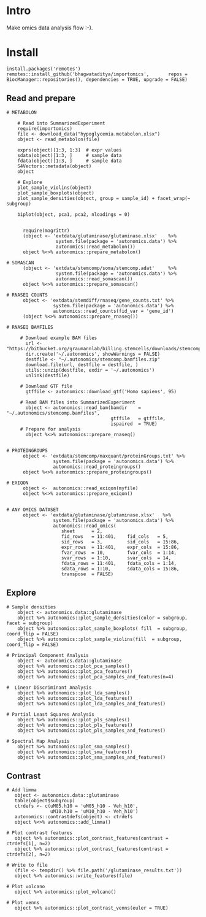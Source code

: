 # Intro

Make omics data analysis flow :-).


# Install

    install.packages('remotes')
    remotes::install_github('bhagwataditya/importomics',       repos = BiocManager::repositories(), dependencies = TRUE, upgrade = FALSE)

## Read and prepare

    # METABOLON
    
        # Read into SummarizedExperiment
        require(importomics)
        file <- download_data("hypoglycemia.metabolon.xlsx")
        object <- read_metabolon(file)
        
        exprs(object)[1:3, 1:3]  # expr values
        sdata(object)[1:3, ]     # sample data
        fdata(object)[1:3, ]     # sample data
        S4Vectors::metadata(object)
        object
        
        # Explore
        plot_sample_violins(object)
        plot_sample_boxplots(object)
        plot_sample_densities(object, group = sample_id) + facet_wrap(~ subgroup)
        
        biplot(object, pca1, pca2, nloadings = 0)
        
        
          require(magrittr)
          (object <- 'extdata/glutaminase/glutaminase.xlsx'    %>% 
                      system.file(package = 'autonomics.data') %>% 
                      autonomics::read_metabolon())
          object %<>% autonomics::prepare_metabolon()
    
    # SOMASCAN
          (object <- 'extdata/stemcomp/soma/stemcomp.adat'     %>% 
                      system.file(package = 'autonomics.data') %>% 
                      autonomics::read_somascan())
          object %<>% autonomics::prepare_somascan()
    
    # RNASEQ COUNTS
          object <- 'extdata/stemdiff/rnaseq/gene_counts.txt' %>% 
                     system.file(package = 'autonomics.data') %>% 
                     autonomics::read_counts(fid_var = 'gene_id')
          (object %<>% autonomics::prepare_rnaseq())

    # RNASEQ BAMFILES
    
         # Download example BAM files
           url <- "https://bitbucket.org/graumannlab/billing.stemcells/downloads/stemcomp.bamfiles.zip"
           dir.create('~/.autonomics', showWarnings = FALSE)
           destfile <- "~/.autonomics/stemcomp.bamfiles.zip"
           download.file(url, destfile = destfile, )
           utils::unzip(destfile, exdir = '~/.autonomics')
           unlink(destfile)

         # Download GTF file
           gtffile <- autonomics::download_gtf('Homo sapiens', 95)

         # Read BAM files into SummarizedExperiment
           object <- autonomics::read_bam(bamdir    = "~/.autonomics/stemcomp.bamfiles",
                                          gtffile   = gtffile,
                                          ispaired  = TRUE)
         # Prepare for analysis
           object %<>% autonomics::prepare_rnaseq()

    
    # PROTEINGROUPS
          object <- 'extdata/stemcomp/maxquant/proteinGroups.txt' %>% 
                     system.file(package = 'autonomics.data') %>% 
                     autonomics::read_proteingroups()
          object %<>% autonomics::prepare_proteingroups()
    
    # EXIQON
          object <-  autonomics::read_exiqon(myfile)
          object %<>% autonomics::prepare_exiqon()

   
    # ANY OMICS DATASET
          object <- 'extdata/glutaminase/glutaminase.xlsx'   %>% 
                     system.file(package = 'autonomics.data') %>% 
                     autonomics::read_omics(
                        sheet      = 2,
                        fid_rows   = 11:401,    fid_cols   = 5,
                        sid_rows   = 3,         sid_cols   = 15:86,
                        expr_rows  = 11:401,    expr_cols  = 15:86,
                        fvar_rows  = 10,        fvar_cols  = 1:14,
                        svar_rows  = 1:10,      svar_cols  = 14,
                        fdata_rows = 11:401,    fdata_cols = 1:14,
                        sdata_rows = 1:10,      sdata_cols = 15:86,
                        transpose  = FALSE)
                        
## Explore

    # Sample densities
        object <- autonomics.data::glutaminase
        object %>% autonomics::plot_sample_densities(color = subgroup, facet = subgroup)
        object %>% autonomics::plot_sample_boxplots( fill  = subgroup, coord_flip = FALSE)
        object %>% autonomics::plot_sample_violins(fill  = subgroup, coord_flip = FALSE)

    # Principal Component Analysis
        object <- autonomics.data::glutaminase
        object %>% autonomics::plot_pca_samples()
        object %>% autonomics::plot_pca_features()
        object %>% autonomics::plot_pca_samples_and_features(n=4)
        
    #  Linear Discriminant Analysis
        object %>% autonomics::plot_lda_samples()
        object %>% autonomics::plot_lda_features()
        object %>% autonomics::plot_lda_samples_and_features()
        
    # Partial Least Squares Analysis
        object %>% autonomics::plot_pls_samples()
        object %>% autonomics::plot_pls_features()
        object %>% autonomics::plot_pls_samples_and_features()
   
    # Spectral Map Analysis
        object %>% autonomics::plot_sma_samples()          
        object %>% autonomics::plot_sma_features() 
        object %>% autonomics::plot_sma_samples_and_features()


## Contrast

    # Add limma
       object <- autonomics.data::glutaminase
       table(object$subgroup)
       ctrdefs <- c(uM05.h10 = 'uM05_h10 - Veh_h10', 
                    uM10.h10 = 'uM10_h10 - Veh_h10')
       autonomics::contrastdefs(object) <- ctrdefs
       object %<>% autonomics::add_limma()
    
    # Plot contrast features
       object %>% autonomics::plot_contrast_features(contrast = ctrdefs[1], n=2)
       object %>% autonomics::plot_contrast_features(contrast = ctrdefs[2], n=2)
    
    # Write to file
       (file <- tempdir() %>% file.path('/glutaminase_results.txt'))
       object %>% autonomics::write_features(file)
    
    # Plot volcano
       object %>% autonomics::plot_volcano()
    
    # Plot venns
       object %>% autonomics::plot_contrast_venns(euler = TRUE)
    
